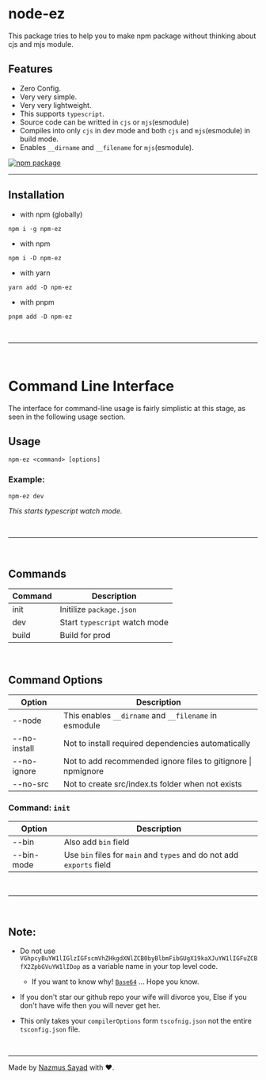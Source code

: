 # node-ez

This package tries to help you to make npm package without thinking about cjs and mjs module.

## Features

- Zero Config.
- Very very simple.
- Very very lightweight.
- This supports `typescript`.
- Source code can be writted in `cjs` or `mjs`(esmodule)
- Compiles into only `cjs` in dev mode and both `cjs` and `mjs`(esmodule) in build mode.
- Enables `__dirname` and `__filename` for `mjs`(esmodule).

<a href="https://npmjs.com/package/npm-ez">
  <img src="https://img.shields.io/npm/v/npm-ez" alt="npm package"> 
</a>

---

## Installation

- with npm (globally)

```shell
npm i -g npm-ez
```

- with npm

```shell
npm i -D npm-ez
```

- with yarn

```shell
yarn add -D npm-ez
```

- with pnpm

```shell
pnpm add -D npm-ez
```

<br/>

---

<br/>

# Command Line Interface

The interface for command-line usage is fairly simplistic at this stage, as seen in the following usage section.

## Usage

```shell
npm-ez <command> [options]
```

### Example:

```shell
npm-ez dev
```

_This starts typescript watch mode._

<br/>

---

<br/>

## Commands

| Command | Description                   |
| ------- | ----------------------------- |
| init    | Initilize `package.json`      |
| dev     | Start `typescript` watch mode |
| build   | Build for prod                |

<br/>

## Command Options

| Option       | Description                                                   |
| ------------ | ------------------------------------------------------------- |
| --node       | This enables `__dirname` and `__filename` in esmodule         |
| --no-install | Not to install required dependencies automatically            |
| --no-ignore  | Not to add recommended ignore files to gitignore \| npmignore |
| --no-src     | Not to create src/index.ts folder when not exists             |

### Command: `init`

| Option     | Description                                                           |
| ---------- | --------------------------------------------------------------------- |
| --bin      | Also add `bin` field                                                  |
| --bin-mode | Use `bin` files for `main` and `types` and do not add `exports` field |

<br/>

---

<br/>

## **Note:**

- Do not use `VGhpcyBuYW1lIGlzIGFscmVhZHkgdXNlZCB0byBlbmFibGUgX19kaXJuYW1lIGFuZCBfX2ZpbGVuYW1lIDop` as a variable name in your top level code.

  - If you want to know why! [`Base64`](https://www.base64decode.org) ... Hope you know.

- If you don't star our github repo your wife will divorce you, Else if you don't have wife then you will never get her.

- This only takes your `compilerOptions` form `tscofnig.json` not the entire `tsconfig.json` file.

<br/>

---

Made by [Nazmus Sayad](https://github.com/NazmusSayad) with ❤️.

